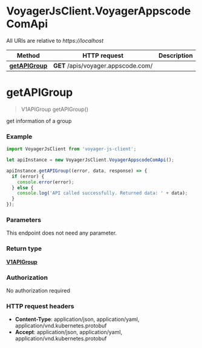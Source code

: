 # VoyagerJsClient.VoyagerAppscodeComApi

All URIs are relative to *https://localhost*

Method | HTTP request | Description
------------- | ------------- | -------------
[**getAPIGroup**](VoyagerAppscodeComApi.md#getAPIGroup) | **GET** /apis/voyager.appscode.com/ | 


<a name="getAPIGroup"></a>
# **getAPIGroup**
> V1APIGroup getAPIGroup()



get information of a group

### Example
```javascript
import VoyagerJsClient from 'voyager-js-client';

let apiInstance = new VoyagerJsClient.VoyagerAppscodeComApi();

apiInstance.getAPIGroup((error, data, response) => {
  if (error) {
    console.error(error);
  } else {
    console.log('API called successfully. Returned data: ' + data);
  }
});
```

### Parameters
This endpoint does not need any parameter.

### Return type

[**V1APIGroup**](V1APIGroup.md)

### Authorization

No authorization required

### HTTP request headers

 - **Content-Type**: application/json, application/yaml, application/vnd.kubernetes.protobuf
 - **Accept**: application/json, application/yaml, application/vnd.kubernetes.protobuf

